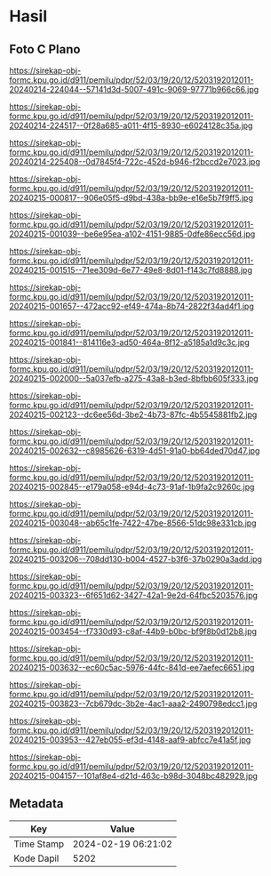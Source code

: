 # Hasil

## Foto C Plano

https://sirekap-obj-formc.kpu.go.id/d911/pemilu/pdpr/52/03/19/20/12/5203192012011-20240214-224044--57141d3d-5007-491c-9069-97771b966c66.jpg

https://sirekap-obj-formc.kpu.go.id/d911/pemilu/pdpr/52/03/19/20/12/5203192012011-20240214-224517--0f28a685-a011-4f15-8930-e6024128c35a.jpg

https://sirekap-obj-formc.kpu.go.id/d911/pemilu/pdpr/52/03/19/20/12/5203192012011-20240214-225408--0d7845f4-722c-452d-b946-f2bccd2e7023.jpg

https://sirekap-obj-formc.kpu.go.id/d911/pemilu/pdpr/52/03/19/20/12/5203192012011-20240215-000817--906e05f5-d9bd-438a-bb9e-e16e5b7f9ff5.jpg

https://sirekap-obj-formc.kpu.go.id/d911/pemilu/pdpr/52/03/19/20/12/5203192012011-20240215-001039--be6e95ea-a102-4151-9885-0dfe86ecc56d.jpg

https://sirekap-obj-formc.kpu.go.id/d911/pemilu/pdpr/52/03/19/20/12/5203192012011-20240215-001515--71ee309d-6e77-49e8-8d01-f143c7fd8888.jpg

https://sirekap-obj-formc.kpu.go.id/d911/pemilu/pdpr/52/03/19/20/12/5203192012011-20240215-001657--472acc92-ef49-474a-8b74-2822f34ad4f1.jpg

https://sirekap-obj-formc.kpu.go.id/d911/pemilu/pdpr/52/03/19/20/12/5203192012011-20240215-001841--814116e3-ad50-464a-8f12-a5185a1d9c3c.jpg

https://sirekap-obj-formc.kpu.go.id/d911/pemilu/pdpr/52/03/19/20/12/5203192012011-20240215-002000--5a037efb-a275-43a8-b3ed-8bfbb605f333.jpg

https://sirekap-obj-formc.kpu.go.id/d911/pemilu/pdpr/52/03/19/20/12/5203192012011-20240215-002123--dc6ee56d-3be2-4b73-87fc-4b5545881fb2.jpg

https://sirekap-obj-formc.kpu.go.id/d911/pemilu/pdpr/52/03/19/20/12/5203192012011-20240215-002632--c8985626-6319-4d51-91a0-bb64ded70d47.jpg

https://sirekap-obj-formc.kpu.go.id/d911/pemilu/pdpr/52/03/19/20/12/5203192012011-20240215-002845--e179a058-e94d-4c73-91af-1b9fa2c9260c.jpg

https://sirekap-obj-formc.kpu.go.id/d911/pemilu/pdpr/52/03/19/20/12/5203192012011-20240215-003048--ab65c1fe-7422-47be-8566-51dc98e331cb.jpg

https://sirekap-obj-formc.kpu.go.id/d911/pemilu/pdpr/52/03/19/20/12/5203192012011-20240215-003206--708dd130-b004-4527-b3f6-37b0290a3add.jpg

https://sirekap-obj-formc.kpu.go.id/d911/pemilu/pdpr/52/03/19/20/12/5203192012011-20240215-003323--6f651d62-3427-42a1-9e2d-64fbc5203576.jpg

https://sirekap-obj-formc.kpu.go.id/d911/pemilu/pdpr/52/03/19/20/12/5203192012011-20240215-003454--f7330d93-c8af-44b9-b0bc-bf9f8b0d12b8.jpg

https://sirekap-obj-formc.kpu.go.id/d911/pemilu/pdpr/52/03/19/20/12/5203192012011-20240215-003632--ec60c5ac-5976-44fc-841d-ee7aefec6651.jpg

https://sirekap-obj-formc.kpu.go.id/d911/pemilu/pdpr/52/03/19/20/12/5203192012011-20240215-003823--7cb679dc-3b2e-4ac1-aaa2-2490798edcc1.jpg

https://sirekap-obj-formc.kpu.go.id/d911/pemilu/pdpr/52/03/19/20/12/5203192012011-20240215-003953--427eb055-ef3d-4148-aaf9-abfcc7e41a5f.jpg

https://sirekap-obj-formc.kpu.go.id/d911/pemilu/pdpr/52/03/19/20/12/5203192012011-20240215-004157--101af8e4-d21d-463c-b98d-3048bc482929.jpg


## Metadata

| Key        | Value               |
| ---------- | ------------------- |
| Time Stamp | 2024-02-19 06:21:02 |
| Kode Dapil | 5202                |



